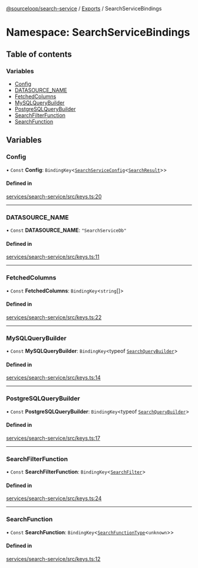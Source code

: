 [@sourceloop/search-service](../README.md) / [Exports](../modules.md) / SearchServiceBindings

# Namespace: SearchServiceBindings

## Table of contents

### Variables

- [Config](SearchServiceBindings.md#config)
- [DATASOURCE\_NAME](SearchServiceBindings.md#datasource_name)
- [FetchedColumns](SearchServiceBindings.md#fetchedcolumns)
- [MySQLQueryBuilder](SearchServiceBindings.md#mysqlquerybuilder)
- [PostgreSQLQueryBuilder](SearchServiceBindings.md#postgresqlquerybuilder)
- [SearchFilterFunction](SearchServiceBindings.md#searchfilterfunction)
- [SearchFunction](SearchServiceBindings.md#searchfunction)

## Variables

### Config

• `Const` **Config**: `BindingKey`<[`SearchServiceConfig`](../interfaces/SearchServiceConfig.md)<[`SearchResult`](../classes/SearchResult.md)\>\>

#### Defined in

[services/search-service/src/keys.ts:20](https://github.com/sourcefuse/loopback4-microservice-catalog/blob/68ec38a2a/services/search-service/src/keys.ts#L20)

___

### DATASOURCE\_NAME

• `Const` **DATASOURCE\_NAME**: ``"SearchServiceDb"``

#### Defined in

[services/search-service/src/keys.ts:11](https://github.com/sourcefuse/loopback4-microservice-catalog/blob/68ec38a2a/services/search-service/src/keys.ts#L11)

___

### FetchedColumns

• `Const` **FetchedColumns**: `BindingKey`<`string`[]\>

#### Defined in

[services/search-service/src/keys.ts:22](https://github.com/sourcefuse/loopback4-microservice-catalog/blob/68ec38a2a/services/search-service/src/keys.ts#L22)

___

### MySQLQueryBuilder

• `Const` **MySQLQueryBuilder**: `BindingKey`<typeof [`SearchQueryBuilder`](../classes/SearchQueryBuilder.md)\>

#### Defined in

[services/search-service/src/keys.ts:14](https://github.com/sourcefuse/loopback4-microservice-catalog/blob/68ec38a2a/services/search-service/src/keys.ts#L14)

___

### PostgreSQLQueryBuilder

• `Const` **PostgreSQLQueryBuilder**: `BindingKey`<typeof [`SearchQueryBuilder`](../classes/SearchQueryBuilder.md)\>

#### Defined in

[services/search-service/src/keys.ts:17](https://github.com/sourcefuse/loopback4-microservice-catalog/blob/68ec38a2a/services/search-service/src/keys.ts#L17)

___

### SearchFilterFunction

• `Const` **SearchFilterFunction**: `BindingKey`<[`SearchFilter`](../modules.md#searchfilter)\>

#### Defined in

[services/search-service/src/keys.ts:24](https://github.com/sourcefuse/loopback4-microservice-catalog/blob/68ec38a2a/services/search-service/src/keys.ts#L24)

___

### SearchFunction

• `Const` **SearchFunction**: `BindingKey`<[`SearchFunctionType`](../modules.md#searchfunctiontype)<`unknown`\>\>

#### Defined in

[services/search-service/src/keys.ts:12](https://github.com/sourcefuse/loopback4-microservice-catalog/blob/68ec38a2a/services/search-service/src/keys.ts#L12)
